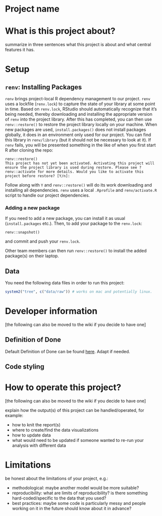 Project name
================

# What is this project about?

summarize in three sentences what this project is about and what central
features it has.

# Setup

## `renv`: Installing Packages

`renv` brings project-local R dependency management to our project.
`renv` uses a lockfile (`renv.lock`) to capture the state of your
library at some point in time. Based on `renv.lock`, RStudio should
automatically recognize that it’s being needed, thereby downloading and
installing the appropriate version of `renv` into the project library.
After this has completed, you can then use `renv::restore()` to restore
the project library locally on your machine. When new packages are used,
`install.packages()` does not install packages globally, it does in an
environment only used for our project. You can find this library in
`renv/library` (but it should not be necessary to look at it). If `renv`
fails, you will be presented something in the like of when you first
start R after cloning the repo:

    renv::restore()
    This project has not yet been activated. Activating this project will ensure the project library is used during restore. Please see ?renv::activate for more details. Would you like to activate this project before restore? [Y/n]:

Follow along with `Y` and `renv::restore()` will do its work downloading
and installing all dependencies. `renv` uses a local `.Rprofile` and
`renv/activate.R` script to handle our project dependencies.

### Adding a new package

If you need to add a new package, you can install it as usual
(`install.packages` etc.). Then, to add your package to the `renv.lock`:

    renv::snapshot()

and commit and push your `renv.lock`.

Other team members can then run `renv::restore()` to install the added
package(s) on their laptop.

## Data

You need the following data files in order to run this project:

``` r
system2("tree", c("data/raw")) # works on mac and potentially linux. 
```

# Developer information

\[the following can also be moved to the wiki if you decide to have
one\]

## Definition of Done

Default Definition of Done can be found
[here](https://github.com/CorrelAid/definition-of-done). Adapt if
needed.

## Code styling

# How to operate this project?

\[the following can also be moved to the wiki if you decide to have
one\]

explain how the output(s) of this project can be handled/operated, for
example:

-   how to knit the report(s)
-   where to create/find the data visualizations
-   how to update data
-   what would need to be updated if someone wanted to re-run your
    analysis with different data

# Limitations

be honest about the limitations of your project, e.g.:

-   methodological: maybe another model would be more suitable?
-   reproducibility: what are limits of reproducibility? is there
    something hard-coded/specific to the data that you used?
-   best practices: maybe some code is particularly messy and people
    working on it in the future should know about it in advance?
